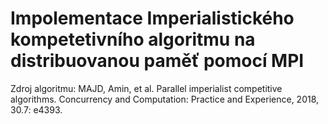# Impolementace Imperialistického kompetetivního algoritmu na distribuovanou paměť pomocí MPI
Zdroj algoritmu:
MAJD, Amin, et al. Parallel imperialist competitive algorithms. Concurrency and Computation: Practice and Experience, 2018, 30.7: e4393.
